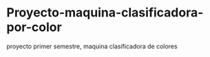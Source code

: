 # Proyecto-maquina-clasificadora-por-color
proyecto primer semestre, maquina clasificadora de colores
